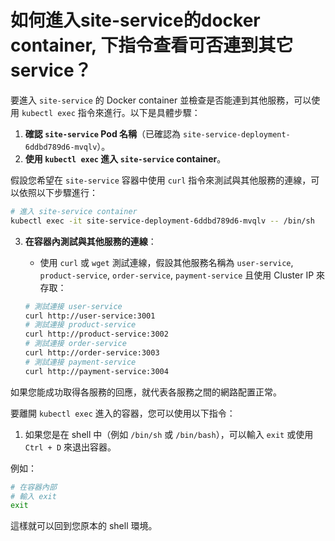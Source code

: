 # 如何進入site-service的docker container, 下指令查看可否連到其它service？
要進入 `site-service` 的 Docker container 並檢查是否能連到其他服務，可以使用 `kubectl exec` 指令來進行。以下是具體步驟：

1. **確認 `site-service` Pod 名稱**（已確認為 `site-service-deployment-6ddbd789d6-mvqlv`）。
2. **使用 `kubectl exec` 進入 `site-service` container**。

假設您希望在 `site-service` 容器中使用 `curl` 指令來測試與其他服務的連線，可以依照以下步驟進行：

```bash
# 進入 site-service container
kubectl exec -it site-service-deployment-6ddbd789d6-mvqlv -- /bin/sh
```

3. **在容器內測試與其他服務的連線**：

   - 使用 `curl` 或 `wget` 測試連線，假設其他服務名稱為 `user-service`, `product-service`, `order-service`, `payment-service` 且使用 Cluster IP 來存取：

   ```bash
   # 測試連接 user-service
   curl http://user-service:3001
   # 測試連接 product-service
   curl http://product-service:3002
   # 測試連接 order-service
   curl http://order-service:3003
   # 測試連接 payment-service
   curl http://payment-service:3004
   ```

如果您能成功取得各服務的回應，就代表各服務之間的網路配置正常。

要離開 `kubectl exec` 進入的容器，您可以使用以下指令：

1. 如果您是在 shell 中（例如 `/bin/sh` 或 `/bin/bash`），可以輸入 `exit` 或使用 `Ctrl + D` 來退出容器。

例如：
```bash
# 在容器內部
# 輸入 exit
exit
```

這樣就可以回到您原本的 shell 環境。